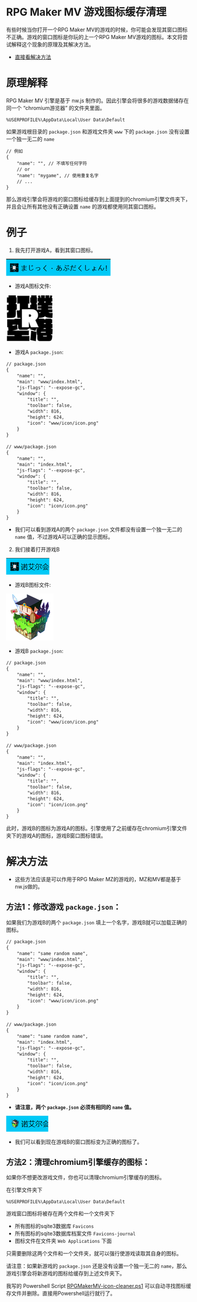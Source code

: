 
# RPG Maker MV 游戏图标缓存清理

有些时候当你打开一个RPG Maker MV的游戏的时候，你可能会发现其窗口图标不正确。游戏的窗口图标是你玩的上一个RPG Maker MV游戏的图标。本文将尝试解释这个现象的原理及其解决方法。

* [直接看解决方法](#解决方法)

# 原理解释

RPG Maker MV 引擎是基于 nw.js 制作的。因此引擎会将很多的游戏数据储存在同一个 “chromium游览器” 的文件夹里面。

```
%USERPROFILE%\AppData\Local\User Data\Default
```

如果游戏根目录的 `package.json` 和游戏文件夹 `www` 下的 `package.json` 没有设置一个独一无二的 `name`

```jsonc
// 例如
{
    "name": "", // 不填写任何字符
    // or
    "name": "mygame", // 使用重复名字
    // ...
}
```

那么游戏引擎会将游戏的窗口图标给缓存到上面提到的chromium引擎文件夹下，并且会让所有其他没有正确设置 `name` 的游戏都使用同其窗口图标。

# 例子

1. 我先打开游戏A，看到其窗口图标。

![game_a_title.png](./res/game_a_title.png)

* 游戏A图标文件:

![game_a_icon.png](./res/game_a_icon.png)

* 游戏A `package.json`:

```jsonc
// package.json
{
    "name": "",
    "main": "www/index.html",
    "js-flags": "--expose-gc",
    "window": {
        "title": "",
        "toolbar": false,
        "width": 816,
        "height": 624,
        "icon": "www/icon/icon.png"
    }
}

// www/package.json
{
    "name": "",
    "main": "index.html",
    "js-flags": "--expose-gc",
    "window": {
        "title": "",
        "toolbar": false,
        "width": 816,
        "height": 624,
        "icon": "icon/icon.png"
    }
}
```

* 我们可以看到游戏A的两个 `package.json` 文件都没有设置一个独一无二的 `name` 值，不过游戏A可以正确的显示图标。

2. 我们接着打开游戏B

![game_b_title.png](./res/game_b_title.png)

* 游戏B图标文件:

![game_b_icon.png](./res/game_b_icon.png)

* 游戏B `package.json`:

```jsonc
// package.json
{
    "name": "",
    "main": "www/index.html",
    "js-flags": "--expose-gc",
    "window": {
        "title": "",
        "toolbar": false,
        "width": 816,
        "height": 624,
        "icon": "www/icon/icon.png"
    }
}

// www/package.json
{
    "name": "",
    "main": "index.html",
    "js-flags": "--expose-gc",
    "window": {
        "title": "",
        "toolbar": false,
        "width": 816,
        "height": 624,
        "icon": "icon/icon.png"
    }
}
```

此时，游戏B的图标为游戏A的图标。引擎使用了之前缓存在chromium引擎文件夹下的游戏A的图标，游戏B窗口图标错误。

# 解决方法

* 这些方法应该是可以作用于RPG Maker MZ的游戏的，MZ和MV都是基于nw.js做的。

## 方法1：修改游戏 `package.json`：

如果我们为游戏B的两个 `package.json` 填上一个名字，游戏B就可以加载正确的图标。

```jsonc
// package.json
{
    "name": "same random name",
    "main": "www/index.html",
    "js-flags": "--expose-gc",
    "window": {
        "title": "",
        "toolbar": false,
        "width": 816,
        "height": 624,
        "icon": "www/icon/icon.png"
    }
}

// www/package.json
{
    "name": "same random name",
    "main": "index.html",
    "js-flags": "--expose-gc",
    "window": {
        "title": "",
        "toolbar": false,
        "width": 816,
        "height": 624,
        "icon": "icon/icon.png"
    }
}
```

* **请注意，两个 `package.json` 必须有相同的 `name` 值。**

![game_b_title_2.png](./res/game_b_title_2.png)

* 我们可以看到现在游戏B的窗口图标变为正确的图标了。

## 方法2：清理chromium引擎缓存的图标：

如果你不想更改游戏文件，你也可以清理chromium引擎缓存的图标。

在引擎文件夹下

```
%USERPROFILE%\AppData\Local\User Data\Default
```

游戏窗口图标将被存在两个文件和一个文件夹下

* 所有图标的sqite3数据库 `Favicons`
* 所有图标的sqite3数据库档案文件 `Favicons-journal`
* 图标文件在文件夹 `Web Applications` 下面

只需要删除这两个文件和一个文件夹，就可以强行使游戏读取其自身的图标。

请注意：如果新游戏的 `package.json` 还是没有设置一个独一无二的 `name`，那么游戏引擎会将新游戏的图标给缓存到上述文件夹下。

我写的 Powershell Script [RPGMakerMV-icon-cleaner.ps1](./RPGMakerMV-icon-cleaner.ps1) 可以自动寻找图标缓存文件并删除。直接用Powershell运行就行了。


